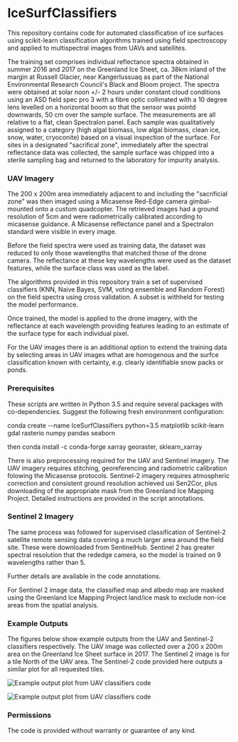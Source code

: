 # IceSurfClassifiers

This repository contains code for automated classification of ice surfaces using scikit-learn classification algorithms trained using field spectroscopy and applied to multispectral images from UAVs and satellites.

The training set comprises individual reflectance spectra obtained in summer 2016 and 2017 on the Greenland Ice Sheet, ca. 38km inland of the margin at Russell Glacier, near Kangerlussuaq as part of the National Environmental Research Council's Black and Bloom project. The spectra were obtained at solar noon +/- 2 hours under constant cloud conditions using an ASD field spec pro 3 with a fibre optic collimated with a 10 degree lens levelled on a horizontal boom so that the sensor was pointd downwards, 50 cm over the sample surface. The measurements are all relative to a flat, clean Spectralon panel. Each sample was qualitatively assigned to a category (high algal biomass, low algal biomass, clean ice, snow, water, cryoconite) based on a visual inspection of the surface. For sites in a designated "sacrifical zone", immediately after the spectral reflectance data was collected, the sample surface was chipped into a sterile sampling bag and returned to the laboratory for impurity analysis. 


### UAV Imagery ### 

The 200 x 200m area immediately adjacent to and including the "sacrificial zone" was then imaged using a Micasense Red-Edge camera gimbal-mounted onto a custom quadcopter. The retrieved images had a ground resolution of 5cm and were radiometrically calibrated according to micasense guidance. A Micasense reflectance panel and a Spectralon standard were visible in every image.

Before the field spectra were used as training data, the dataset was reduced to only those wavelengths that matched those of the drone camera. The reflectance at these key wavelengths were used as the dataset features, while the surface class was used as the label.

The algorithms provided in this repository train a set of supervised classifiers (KNN, Naive Bayes, SVM, voting ensemble and Random Forest) on the field spectra using cross validation. A subset is withheld for testing the model performance.

Once trained, the model is applied to the drone imagery, with the reflectance at each wavelength providing features leading to an estimate of the surface type for each individual pixel.

For the UAV images there is an additional option to extend the training data by selecting areas in UAV images wthat are homogenous and the surfce classification known with certainty, e.g. clearly identifiable snow packs or ponds.



### Prerequisites ###

These scripts are written in Python 3.5 and require several packages with co-dependencies. Suggest the following fresh environment configuration:

conda create --name IceSurfClassifiers python=3.5 matplotlib scikit-learn gdal rasterio numpy pandas seaborn

then conda install -c conda-forge xarray georaster, sklearn_xarray

There is also preprocessing required for the UAV and Sentinel imagery. The UAV imagery requires stitching, georeferencing and radiometric calibration folowing the Micasense protocols.
Sentinel-2 imagery requires atmospheric correction and consistent ground resolution achieved usi Sen2Cor, plus downloading of the appropriate mask from the Greenland Ice Mapping Project.
Detailed instructions are provided in the script annotations.



### Sentinel 2 Imagery ###

The same process was followed for supervised classification of Sentinel-2 satellite remote sensing data covering a much larger area around the field site. These were downloaded from SentinelHub. Sentinel 2 has greater spectral resolution that the rededge camera, so the model is trained on 9 wavelengths rather than 5. 

Further details are available in the code annotations.


For Sentinel 2 image data, the classified map and albedo map are masked using the Greenland Ice Mapping Project land/ice mask to exclude non-ice areas from the spatial analysis.


### Example Outputs ###

The figures below show example outputs from the UAV and Sentinel-2 classifiers respectively. The UAV image was collected over a 200 x 200m area on the Greenland Ice Sheet surface in 2017. The Sentinel 2 image is for a tile North of the UAV area. The Sentinel-2 code provided here outputs a similar plot for all requested tiles.


![Example output plot from UAV classifiers code](master/UAV_Classifier_Example_Plot.png?raw=true/s=100 "Title")

![Example output plot from UAV classifiers code](master/Sentinel_Classifier_Example_Plot.png?raw=true/s=100 "Title")

### Permissions ###

The code is provided without warranty or guarantee of any kind.
